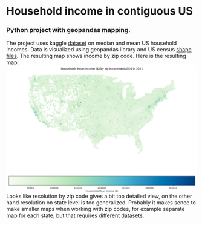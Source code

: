# Household income in contiguous US
### Python project with geopandas mapping.
The project uses kaggle [dataset](https://www.kaggle.com/datasets/claygendron/us-household-income-by-zip-code-2021-2011) on median and mean US household incomes.
Data is visualized using geopandas library and US census [shape files](https://www2.census.gov/geo/tiger/TIGER2020/ZCTA520). The resulting map shows income by zip code.
Here is the resulting map: ![Map](images/Map.png?raw=true)  
Looks like resolution by zip code gives a bit too detailed view, on the other hand resolution on state level is too generalized. Probably it makes sence to make smaller maps when working with zip codes, for example separate map for each state, but that requires different datasets.
